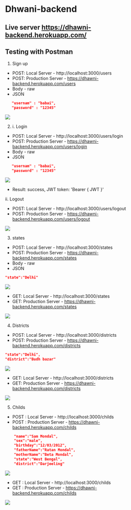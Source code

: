 # Dhwani-backend

## Live server  https://dhawni-backend.herokuapp.com/

## Testing with Postman

1) Sign up
- POST: Local Server - http://localhost:3000/users
- POST: Production Server - https://dhawni-backend.herokuapp.com/users
- Body - raw
- JSON

```JSON
   "usernam" : "babai",
   "password" : "12345"
```

![](/demoPictures/Screenshot.png)


2) i. Login
- POST: Local Server - http://localhost:3000/users/login
- POST: Production Server - https://dhawni-backend.herokuapp.com/users/login
- Body - raw
- JSON

```JSON
   "usernam" : "babai",
   "password" : "12345"
```

![](/demoPictures/Screenshot1.png)

- Result: success, JWT token: 'Bearer { JWT }'

ii. Logout

- POST: Local Server - http://localhost:3000/users/logout
- POST: Production Server - https://dhawni-backend.herokuapp.com/users/logout

![](/demoPictures/Screenshot12.png)

3) states

- POST: Local Server - http://localhost:3000/states
- POST: Production Server - https://dhawni-backend.herokuapp.com/states
- Body - raw
- JSON

```JSON
"state":"Delhi"
```
![](/demoPictures/Screenshot2.png)

- GET: Local Server - http://localhost:3000/states
- GET: Production Server - https://dhawni-backend.herokuapp.com/states

![](/demoPictures/Screenshot3.png)


4) Districts

- POST: Local Server - http://localhost:3000/districts
- POST: Production Server - https://dhawni-backend.herokuapp.com/districts
```JSON
"state":"Delhi",
"district":"Budh bazar"

```

![](/demoPictures/Screenshot4.png)

- GET: Local Server - http://localhost:3000/districts
- GET: Production Server - https://dhawni-backend.herokuapp.com/districts

![](/demoPictures/Screenshot5.png)

5) Childs

- POST : Local Server - http://localhost:3000/childs
- POST : Production Server - https://dhawni-backend.herokuapp.com/childs

```JSON
    "name":"Sam Mondal",
    "sex":"male",
    "birthday":"12/03/2012",
    "fatherName":"Ratan Mondal",
    "motherName":"Beta Mondal",
    "state":"West Bengal",
    "district":"Darjeeling"
```
![](/demoPictures/Screenshot6.png)

- GET : Local Server - http://localhost:3000/childs
- GET : Production Server - https://dhawni-backend.herokuapp.com/childs

![](/demoPictures/Screenshot7.png)

